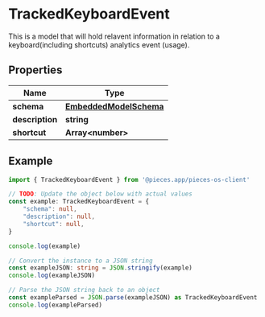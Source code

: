 
# TrackedKeyboardEvent

This is a model that will hold relavent information in relation to a keyboard(including shortcuts) analytics event (usage).

## Properties

Name | Type
------------ | -------------
**schema** | [**EmbeddedModelSchema**](EmbeddedModelSchema)
**description** | **string**
**shortcut** | **Array&lt;number&gt;**

## Example

```typescript
import { TrackedKeyboardEvent } from '@pieces.app/pieces-os-client'

// TODO: Update the object below with actual values
const example: TrackedKeyboardEvent = {
    "schema": null,
    "description": null,
    "shortcut": null,
}

console.log(example)

// Convert the instance to a JSON string
const exampleJSON: string = JSON.stringify(example)
console.log(exampleJSON)

// Parse the JSON string back to an object
const exampleParsed = JSON.parse(exampleJSON) as TrackedKeyboardEvent
console.log(exampleParsed)
```


